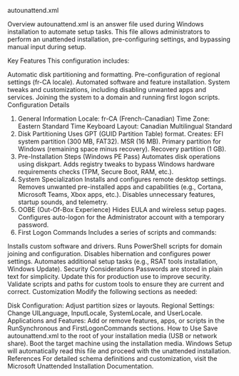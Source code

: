 autounattend.xml

Overview
autounattend.xml is an answer file used during Windows installation to automate setup tasks. This file allows administrators to perform an unattended installation, pre-configuring settings, and bypassing manual input during setup.

Key Features
This configuration includes:

Automatic disk partitioning and formatting.
Pre-configuration of regional settings (fr-CA locale).
Automated software and feature installation.
System tweaks and customizations, including disabling unwanted apps and services.
Joining the system to a domain and running first logon scripts.
Configuration Details
1. General Information
Locale: fr-CA (French-Canadian)
Time Zone: Eastern Standard Time
Keyboard Layout: Canadian Multilingual Standard
2. Disk Partitioning
Uses GPT (GUID Partition Table) format.
Creates:
EFI system partition (300 MB, FAT32).
MSR (16 MB).
Primary partition for Windows (remaining space minus recovery).
Recovery partition (1 GB).
3. Pre-Installation Steps (Windows PE Pass)
Automates disk operations using diskpart.
Adds registry tweaks to bypass Windows hardware requirements checks (TPM, Secure Boot, RAM, etc.).
4. System Specialization
Installs and configures remote desktop settings.
Removes unwanted pre-installed apps and capabilities (e.g., Cortana, Microsoft Teams, Xbox apps, etc.).
Disables unnecessary features, startup sounds, and telemetry.
5. OOBE (Out-Of-Box Experience)
Hides EULA and wireless setup pages.
Configures auto-logon for the Administrator account with a temporary password.
6. First Logon Commands
Includes a series of scripts and commands:

Installs custom software and drivers.
Runs PowerShell scripts for domain joining and configuration.
Disables hibernation and configures power settings.
Automates additional setup tasks (e.g., RSAT tools installation, Windows Update).
Security Considerations
Passwords are stored in plain text for simplicity. Update this for production use to improve security.
Validate scripts and paths for custom tools to ensure they are current and correct.
Customization
Modify the following sections as needed:

Disk Configuration: Adjust partition sizes or layouts.
Regional Settings: Change UILanguage, InputLocale, SystemLocale, and UserLocale.
Applications and Features: Add or remove features, apps, or scripts in the RunSynchronous and FirstLogonCommands sections.
How to Use
Save autounattend.xml to the root of your installation media (USB or network share).
Boot the target machine using the installation media.
Windows Setup will automatically read this file and proceed with the unattended installation.
References
For detailed schema definitions and customization, visit the Microsoft Unattended Installation Documentation.
